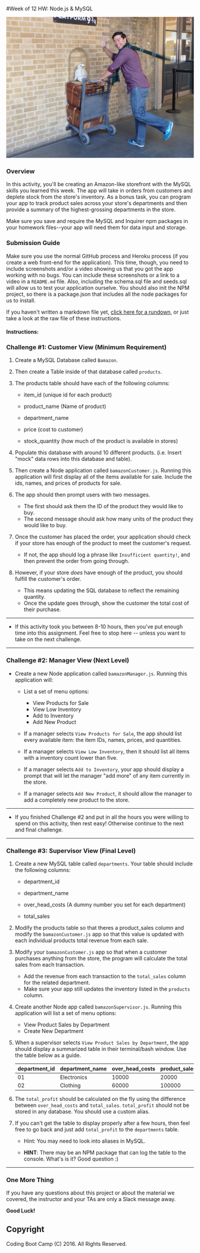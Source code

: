 #Week of 12 HW: Node.js & MySQL

![Demo](/dan.jpg)

### Overview

In this activity, you'll be creating an Amazon-like storefront with the MySQL skills you learned this week. The app will take in orders from customers and deplete stock from the store's inventory. As a bonus task, you can program your app to track product sales across your store's departments and then provide a summary of the highest-grossing departments in the store.

Make sure you save and require the MySQL and Inquirer npm packages in your homework files--your app will need them for data input and storage.

### Submission Guide

Make sure you use the normal GitHub process and Heroku process (if you create a web front-end for the application). This time, though, you need to include screenshots and/or a video showing us that you got the app working with no bugs. You can include these screenshots or a link to a video in a `README.md` file. Also, including the schema.sql file and seeds.sql will allow us to test your application ourselve. You should also init the NPM project, so there is a package.json that includes all the node packages for us to install.

If you haven't written a markdown file yet, [click here for a rundown](https://guides.github.com/features/mastering-markdown/), or just take a look at the raw file of these instructions.

#### Instructions:

### Challenge #1: Customer View (Minimum Requirement)

1. Create a MySQL Database called `Bamazon`.

2. Then create a Table inside of that database called `products`.

3. The products table should have each of the following columns:

	* item_id (unique id for each product)

	* product_name (Name of product)

	* department_name

	* price (cost to customer)

	* stock_quantity (how much of the product is available in stores)

4. Populate this database with around 10 different products. (i.e. Insert "mock" data rows into this database and table).

5. Then create a Node application called `bamazonCustomer.js`. Running this application will first display all of the items available for sale. Include the ids, names, and prices of products for sale.

6. The app should then prompt users with two messages.
	* The first should ask them the ID of the product they would like to buy.
	* The second message should ask how many units of the product they would like to buy.

7. Once the customer has placed the order, your application should check if your store has enough of the product to meet the customer's request.
	* If not, the app should log a phrase like `Insufficient quantity!`, and then prevent the order from going through.

8. However, if your store *does* have enough of the product, you should fulfill the customer's order.
	* This means updating the SQL database to reflect the remaining quantity.
	* Once the update goes through, show the customer the total cost of their purchase.

---------------------------------

* If this activity took you between 8-10 hours, then you've put enough time into this assignment. Feel free to stop here -- unless you want to take on the next challenge.

------------------------------------

### Challenge #2: Manager View (Next Level)

* Create a new Node application called `bamazonManager.js`. Running this application will:

	* List a set of menu options:
		* View Products for Sale
		* View Low Inventory
		* Add to Inventory
		* Add New Product

	* If a manager selects `View Products for Sale`, the app should list every available item: the item IDs, names, prices, and quantities.

	* If a manager selects `View Low Inventory`, then it should list all items with a inventory count lower than five.

	* If a manager selects `Add to Inventory`, your app should display a prompt that will let the manager "add more" of any item currently in the store.

	* If a manager selects `Add New Product`, it should allow the manager to add a completely new product to the store.

---------------------------------

* If you finished Challenge #2 and put in all the hours you were willing to spend on this activity, then rest easy! Otherwise continue to the next and final challenge.

------------------------------------

### Challenge #3: Supervisor View (Final Level)

1. Create a new MySQL table called `departments`. Your table should include the following columns:

	* department_id

	* department_name

	* over_head_costs (A dummy number you set for each department)

	* total_sales
	

2. Modify the products table so that theres a product_sales column and modify the `bamazonCustomer.js` app so that this value is updated with each individual products total revenue from each sale.

3. Modify your `bamazonCustomer.js` app so that when a customer purchases anything from the store, the program will calculate the total sales from each transaction.
	* Add the revenue from each transaction to the `total_sales` column for the related department.
	* Make sure your app still updates the inventory listed in the `products` column.

4. Create another Node app called `bamazonSupervisor.js`. Running this application will list a set of menu options:
	* View Product Sales by Department
	* Create New Department

5. When a supervisor selects `View Product Sales by Department`, the app should display a summarized table in their terminal/bash window. Use the table below as a guide.

	| department_id | department_name | over_head_costs | product_sales | total_profit |
	|---------------|-----------------|-----------------|---------------|--------------|
	| 01            | Electronics     | 10000           | 20000         | 10000        |
	| 02            | Clothing        | 60000           | 100000        | 40000        |


6. The `total_profit` should be calculated on the fly using the difference between `over_head_costs` and `total_sales`. `total_profit` should not be stored in any database. You should use a custom alias.

7. If you can't get the table to display properly after a few hours, then feel free to go back and just add `total_profit` to the `departments` table.

	* Hint: You may need to look into aliases in MySQL.

	* **HINT**: There may be an NPM package that can log the table to the console. What's is it? Good question :)

-------
### One More Thing
If you have any questions about this project or about the material we covered, the instructor and your TAs are only a Slack message away.

**Good Luck!**

## Copyright
Coding Boot Camp (C) 2016. All Rights Reserved.
